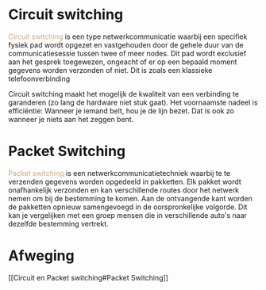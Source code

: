 # Circuit switching
<span style="color:#c8ab83;">Circuit switching</span> is een type netwerkcommunicatie waarbij een specifiek fysiek pad wordt opgezet en vastgehouden door de gehele duur van de communicatiesessie tussen twee of meer nodes. Dit pad wordt exclusief aan het gesprek toegewezen, ongeacht of er op een bepaald moment gegevens worden verzonden of niet. Dit is zoals een klassieke telefoonverbinding

Circuit switching maakt het mogelijk de kwaliteit van een verbinding te garanderen (zo lang de hardware niet stuk gaat). Het voornaamste nadeel is efficiëntie: Wanneer je iemand belt, hou je de lijn bezet. Dat is ook zo wanneer je niets aan het zeggen bent.

# Packet Switching
<span style="color:#c8ab83;">Packet switching</span> is een netwerkcommunicatietechniek waarbij te te verzenden gegevens worden opgedeeld in pakketten.  Elk pakket wordt onafhankelijk verzonden en kan verschillende routes door het netwerk nemen om bij de bestemming te komen.  Aan de ontvangende kant worden de pakketten opnieuw samengevoegd in de oorspronkelijke volgorde. Dit kan je vergelijken met een groep mensen die in verschillende auto's naar dezelfde bestemming vertrekt.

# Afweging
[[Circuit en Packet switching#Packet Switching]]
